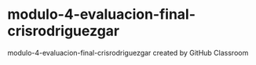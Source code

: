 # modulo-4-evaluacion-final-crisrodriguezgar
modulo-4-evaluacion-final-crisrodriguezgar created by GitHub Classroom
